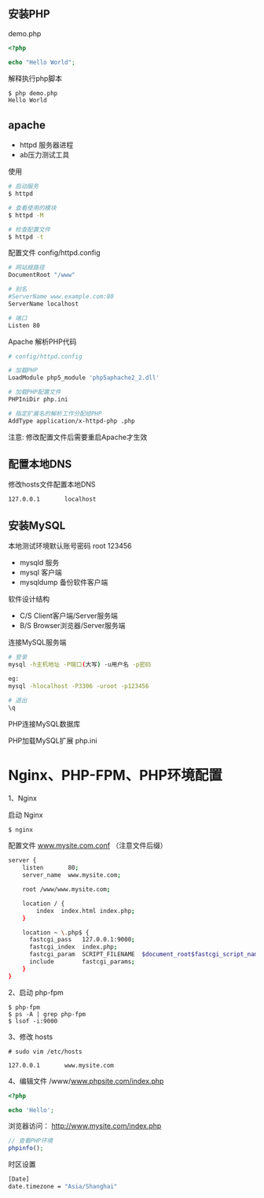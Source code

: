 ## 安装PHP

demo.php

```php
<?php

echo "Hello World";

```

解释执行php脚本

```bash
$ php demo.php
Hello World
```

## apache

- httpd 服务器进程
- ab压力测试工具

使用

```bash
# 启动服务
$ httpd

# 查看使用的模块
$ httpd -M

# 检查配置文件
$ httpd -t
```

配置文件 config/httpd.config

```bash
# 网站根路径
DocumentRoot "/www"

# 别名
#ServerName www.example.com:80
ServerName localhost

# 端口
Listen 80
```

Apache 解析PHP代码

```bash
# config/httpd.config

# 加载PHP
LoadModule php5_module 'php5aphache2_2.dll'

# 加载PHP配置文件
PHPIniDir php.ini

# 指定扩展名的解析工作分配给PHP
AddType application/x-httpd-php .php
```

注意: 修改配置文件后需要重启Apache才生效


## 配置本地DNS

修改hosts文件配置本地DNS
```
127.0.0.1       localhost
```

## 安装MySQL

本地测试环境默认账号密码
root 123456

- mysqld 服务
- mysql 客户端
- mysqldump 备份软件客户端


软件设计结构

- C/S Client客户端/Server服务端
- B/S Browser浏览器/Server服务端


连接MySQL服务端

```bash
# 登录
mysql -h主机地址 -P端口(大写) -u用户名 -p密码

eg:
mysql -hlocalhost -P3306 -uroot -p123456

# 退出
\q
```

PHP连接MySQL数据库

PHP加载MySQL扩展 php.ini

# Nginx、PHP-FPM、PHP环境配置

1、Nginx

启动 Nginx

```
$ nginx
```

配置文件 www.mysite.com.conf （注意文件后缀）

```bash
server {
    listen       80;
    server_name  www.mysite.com;

    root /www/www.mysite.com;

    location / {
        index  index.html index.php;
    }

    location ~ \.php$ {
      fastcgi_pass   127.0.0.1:9000;
      fastcgi_index  index.php;
      fastcgi_param  SCRIPT_FILENAME  $document_root$fastcgi_script_name;
      include        fastcgi_params;
    }
}

```

2、启动 php-fpm

```
$ php-fpm
$ ps -A | grep php-fpm
$ lsof -i:9000
```

3、修改 hosts

```
# sudo vim /etc/hosts

127.0.0.1       www.mysite.com
```

4、编辑文件 /www/www.phpsite.com/index.php

```php
<?php

echo 'Hello';
```

浏览器访问： http://www.mysite.com/index.php

```php
// 查看PHP环境
phpinfo();
```

时区设置

```bash
[Date]
date.timezone = "Asia/Shanghai"
```
